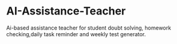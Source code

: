 # AI-Assistance-Teacher
Ai-based assistance teacher for student doubt solving, homework checking,daily task reminder and weekly test generator.
